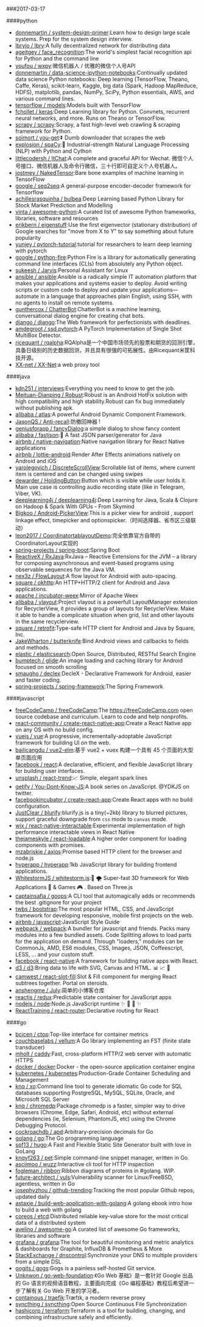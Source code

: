###2017-03-17

####python
* [donnemartin / system-design-primer](https://github.com/donnemartin/system-design-primer):Learn how to design large scale systems. Prep for the system design interview.
* [lbryio / lbry](https://github.com/lbryio/lbry):A fully decentralized network for distributing data
* [ageitgey / face_recognition](https://github.com/ageitgey/face_recognition):The world's simplest facial recognition api for Python and the command line
* [youfou / wxpy](https://github.com/youfou/wxpy):微信机器人 / 优雅的微信个人号API
* [donnemartin / data-science-ipython-notebooks](https://github.com/donnemartin/data-science-ipython-notebooks):Continually updated data science Python notebooks: Deep learning (TensorFlow, Theano, Caffe, Keras), scikit-learn, Kaggle, big data (Spark, Hadoop MapReduce, HDFS), matplotlib, pandas, NumPy, SciPy, Python essentials, AWS, and various command lines.
* [tensorflow / models](https://github.com/tensorflow/models):Models built with TensorFlow
* [fchollet / keras](https://github.com/fchollet/keras):Deep Learning library for Python. Convnets, recurrent neural networks, and more. Runs on Theano or TensorFlow.
* [scrapy / scrapy](https://github.com/scrapy/scrapy):Scrapy, a fast high-level web crawling & scraping framework for Python.
* [soimort / you-get](https://github.com/soimort/you-get):⏬ Dumb downloader that scrapes the web
* [explosion / spaCy](https://github.com/explosion/spaCy):💫 Industrial-strength Natural Language Processing (NLP) with Python and Cython
* [littlecodersh / ItChat](https://github.com/littlecodersh/ItChat):A complete and graceful API for Wechat. 微信个人号接口、微信机器人及命令行微信，三十行即可自定义个人号机器人。
* [jostmey / NakedTensor](https://github.com/jostmey/NakedTensor):Bare bone examples of machine learning in TensorFlow
* [google / seq2seq](https://github.com/google/seq2seq):A general-purpose encoder-decoder framework for Tensorflow
* [achillesrasquinha / bulbea](https://github.com/achillesrasquinha/bulbea):Deep Learning based Python Library for Stock Market Prediction and Modelling
* [vinta / awesome-python](https://github.com/vinta/awesome-python):A curated list of awesome Python frameworks, libraries, software and resources
* [erikbern / eigenstuff](https://github.com/erikbern/eigenstuff):Use the first eigenvector (stationary distribution) of Google searches for "move from X to Y" to say something about future popularity
* [yunjey / pytorch-tutorial](https://github.com/yunjey/pytorch-tutorial):tutorial for researchers to learn deep learning with pytorch
* [google / python-fire](https://github.com/google/python-fire):Python Fire is a library for automatically generating command line interfaces (CLIs) from absolutely any Python object.
* [sukeesh / Jarvis](https://github.com/sukeesh/Jarvis):Personal Assistant for Linux
* [ansible / ansible](https://github.com/ansible/ansible):Ansible is a radically simple IT automation platform that makes your applications and systems easier to deploy. Avoid writing scripts or custom code to deploy and update your applications— automate in a language that approaches plain English, using SSH, with no agents to install on remote systems.
* [gunthercox / ChatterBot](https://github.com/gunthercox/ChatterBot):ChatterBot is a machine learning, conversational dialog engine for creating chat bots.
* [django / django](https://github.com/django/django):The Web framework for perfectionists with deadlines.
* [amdegroot / ssd.pytorch](https://github.com/amdegroot/ssd.pytorch):A PyTorch Implementation of Single Shot MultiBox Detector.
* [ricequant / rqalpha](https://github.com/ricequant/rqalpha):RQAlpha是一个中国市场领先的股票和期货的回测引擎，具备日级别的历史数据回测，并且具有很强的可拓展性。由Ricequant米筐科技开源。
* [XX-net / XX-Net](https://github.com/XX-net/XX-Net):a web proxy tool

####java
* [kdn251 / interviews](https://github.com/kdn251/interviews):Everything you need to know to get the job.
* [Meituan-Dianping / Robust](https://github.com/Meituan-Dianping/Robust):Robust is an Android HotFix solution with high compatibility and high stability.Robust can fix bug immediately without publishing apk.
* [alibaba / atlas](https://github.com/alibaba/atlas):A powerful Android Dynamic Component Framework.
* [JasonQS / Anti-recall](https://github.com/JasonQS/Anti-recall):防撤回神器 !
* [geniusforapp / fancyDialog](https://github.com/geniusforapp/fancyDialog):a simple dialog to show fancy content
* [alibaba / fastjson](https://github.com/alibaba/fastjson):🚄 A fast JSON parser/generator for Java
* [airbnb / native-navigation](https://github.com/airbnb/native-navigation):Native navigation library for React Native applications
* [airbnb / lottie-android](https://github.com/airbnb/lottie-android):Render After Effects animations natively on Android and iOS
* [yarolegovich / DiscreteScrollView](https://github.com/yarolegovich/DiscreteScrollView):Scrollable list of items, where current item is centered and can be changed using swipes
* [dewarder / HoldingButton](https://github.com/dewarder/HoldingButton):Button which is visible while user holds it. Main use case is controlling audio recording state (like in Telegram, Viber, VK).
* [deeplearning4j / deeplearning4j](https://github.com/deeplearning4j/deeplearning4j):Deep Learning for Java, Scala & Clojure on Hadoop & Spark With GPUs - From Skymind
* [Bigkoo / Android-PickerView](https://github.com/Bigkoo/Android-PickerView):This is a picker view for android , support linkage effect, timepicker and optionspicker.（时间选择器、省市区三级联动）
* [leon2017 / CoordinatortablayoutDemo](https://github.com/leon2017/CoordinatortablayoutDemo):完全依靠官方自带的CoordinatorLayout实现的
* [spring-projects / spring-boot](https://github.com/spring-projects/spring-boot):Spring Boot
* [ReactiveX / RxJava](https://github.com/ReactiveX/RxJava):RxJava – Reactive Extensions for the JVM – a library for composing asynchronous and event-based programs using observable sequences for the Java VM.
* [nex3z / FlowLayout](https://github.com/nex3z/FlowLayout):A flow layout for Android with auto-spacing.
* [square / okhttp](https://github.com/square/okhttp):An HTTP+HTTP/2 client for Android and Java applications.
* [apache / incubator-weex](https://github.com/apache/incubator-weex):Mirror of Apache Weex
* [alibaba / vlayout](https://github.com/alibaba/vlayout):Project vlayout is a powerfull LayoutManager extension for RecyclerView, it provides a group of layouts for RecyclerView. Make it able to handle a complicate situation when grid, list and other layouts in the same recyclerview.
* [square / retrofit](https://github.com/square/retrofit):Type-safe HTTP client for Android and Java by Square, Inc.
* [JakeWharton / butterknife](https://github.com/JakeWharton/butterknife):Bind Android views and callbacks to fields and methods.
* [elastic / elasticsearch](https://github.com/elastic/elasticsearch):Open Source, Distributed, RESTful Search Engine
* [bumptech / glide](https://github.com/bumptech/glide):An image loading and caching library for Android focused on smooth scrolling
* [smaugho / declex](https://github.com/smaugho/declex):DecleX - Declarative Framework for Android, easier and faster coding.
* [spring-projects / spring-framework](https://github.com/spring-projects/spring-framework):The Spring Framework

####javascript
* [freeCodeCamp / freeCodeCamp](https://github.com/freeCodeCamp/freeCodeCamp):The https://freeCodeCamp.com open source codebase and curriculum. Learn to code and help nonprofits.
* [react-community / create-react-native-app](https://github.com/react-community/create-react-native-app):Create a React Native app on any OS with no build config.
* [vuejs / vue](https://github.com/vuejs/vue):A progressive, incrementally-adoptable JavaScript framework for building UI on the web.
* [bailicangdu / vue2-elm](https://github.com/bailicangdu/vue2-elm):基于 vue2 + vuex 构建一个具有 45 个页面的大型单页面应用
* [facebook / react](https://github.com/facebook/react):A declarative, efficient, and flexible JavaScript library for building user interfaces.
* [unsplash / react-trend](https://github.com/unsplash/react-trend):📈 Simple, elegant spark lines
* [getify / You-Dont-Know-JS](https://github.com/getify/You-Dont-Know-JS):A book series on JavaScript. @YDKJS on twitter.
* [facebookincubator / create-react-app](https://github.com/facebookincubator/create-react-app):Create React apps with no build configuration.
* [JustClear / blurify](https://github.com/JustClear/blurify):blurify.js is a tiny(~2kb) library to blurred pictures, support graceful downgrade from `css` mode to `canvas` mode.
* [wix / react-native-interactable](https://github.com/wix/react-native-interactable):Experimental implementation of high performance interactable views in React Native
* [thejameskyle / react-loadable](https://github.com/thejameskyle/react-loadable):A higher order component for loading components with promises.
* [mzabriskie / axios](https://github.com/mzabriskie/axios):Promise based HTTP client for the browser and node.js
* [hyperapp / hyperapp](https://github.com/hyperapp/hyperapp):1kb JavaScript library for building frontend applications.
* [WhitestormJS / whitestorm.js](https://github.com/WhitestormJS/whitestorm.js):🚀 🌪 Super-fast 3D framework for Web Applications 🥇 & Games 🎮 . Based on Three.js
* [captainsafia / goops](https://github.com/captainsafia/goops):A CLI tool that automagically adds or recommends the best .gitignore for your project
* [twbs / bootstrap](https://github.com/twbs/bootstrap):The most popular HTML, CSS, and JavaScript framework for developing responsive, mobile first projects on the web.
* [airbnb / javascript](https://github.com/airbnb/javascript):JavaScript Style Guide
* [webpack / webpack](https://github.com/webpack/webpack):A bundler for javascript and friends. Packs many modules into a few bundled assets. Code Splitting allows to load parts for the application on demand. Through "loaders," modules can be CommonJs, AMD, ES6 modules, CSS, Images, JSON, Coffeescript, LESS, ... and your custom stuff.
* [facebook / react-native](https://github.com/facebook/react-native):A framework for building native apps with React.
* [d3 / d3](https://github.com/d3/d3):Bring data to life with SVG, Canvas and HTML. 📊 📈 🎉
* [camwest / react-slot-fill](https://github.com/camwest/react-slot-fill):Slot & Fill component for merging React subtrees together. Portal on steroids.
* [anshengme / July](https://github.com/anshengme/July):简单的小博客仓库
* [reactjs / redux](https://github.com/reactjs/redux):Predictable state container for JavaScript apps
* [nodejs / node](https://github.com/nodejs/node):Node.js JavaScript runtime ✨ 🐢 🚀 ✨
* [ReactTraining / react-router](https://github.com/ReactTraining/react-router):Declarative routing for React

####go
* [bcicen / ctop](https://github.com/bcicen/ctop):Top-like interface for container metrics
* [couchbaselabs / vellum](https://github.com/couchbaselabs/vellum):A Go library implementing an FST (finite state transducer)
* [mholt / caddy](https://github.com/mholt/caddy):Fast, cross-platform HTTP/2 web server with automatic HTTPS
* [docker / docker](https://github.com/docker/docker):Docker - the open-source application container engine
* [kubernetes / kubernetes](https://github.com/kubernetes/kubernetes):Production-Grade Container Scheduling and Management
* [knq / xo](https://github.com/knq/xo):Command line tool to generate idiomatic Go code for SQL databases supporting PostgreSQL, MySQL, SQLite, Oracle, and Microsoft SQL Server
* [knq / chromedp](https://github.com/knq/chromedp):Package chromedp is a faster, simpler way to drive browsers (Chrome, Edge, Safari, Android, etc) without external dependencies (ie, Selenium, PhantomJS, etc) using the Chrome Debugging Protocol.
* [cockroachdb / apd](https://github.com/cockroachdb/apd):Arbitrary-precision decimals for Go
* [golang / go](https://github.com/golang/go):The Go programming language
* [spf13 / hugo](https://github.com/spf13/hugo):A Fast and Flexible Static Site Generator built with love in GoLang
* [knqyf263 / pet](https://github.com/knqyf263/pet):Simple command-line snippet manager, written in Go.
* [asciimoo / wuzz](https://github.com/asciimoo/wuzz):Interactive cli tool for HTTP inspection
* [fogleman / ribbon](https://github.com/fogleman/ribbon):Ribbon diagrams of proteins in #golang. WIP.
* [future-architect / vuls](https://github.com/future-architect/vuls):Vulnerability scanner for Linux/FreeBSD, agentless, written in Go
* [josephyzhou / github-trending](https://github.com/josephyzhou/github-trending):Tracking the most popular Github repos, updated daily
* [astaxie / build-web-application-with-golang](https://github.com/astaxie/build-web-application-with-golang):A golang ebook intro how to build a web with golang
* [coreos / etcd](https://github.com/coreos/etcd):Distributed reliable key-value store for the most critical data of a distributed system
* [avelino / awesome-go](https://github.com/avelino/awesome-go):A curated list of awesome Go frameworks, libraries and software
* [grafana / grafana](https://github.com/grafana/grafana):The tool for beautiful monitoring and metric analytics & dashboards for Graphite, InfluxDB & Prometheus & More
* [StackExchange / dnscontrol](https://github.com/StackExchange/dnscontrol):Synchronize your DNS to multiple providers from a simple DSL
* [gogits / gogs](https://github.com/gogits/gogs):Gogs is a painless self-hosted Git service.
* [Unknwon / go-web-foundation](https://github.com/Unknwon/go-web-foundation):《Go Web 基础》是一套针对 Google 出品的 Go 语言的视频语音教程，主要面向完成《Go 编程基础》教程后希望进一步了解有关 Go Web 开发的学习者。
* [containous / traefik](https://github.com/containous/traefik):Træfɪk, a modern reverse proxy
* [syncthing / syncthing](https://github.com/syncthing/syncthing):Open Source Continuous File Synchronization
* [hashicorp / terraform](https://github.com/hashicorp/terraform):Terraform is a tool for building, changing, and combining infrastructure safely and efficiently.
